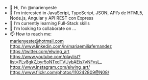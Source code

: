 - 👋 Hi, I’m @marienyeste
- 👀 I’m interested in JavaScript, TypeScript, JSON, API’s de HTML5, Node.js, Angular y API REST con Express
- 🌱 I’m currently learning Full-Stack skills
- 💞️ I’m looking to collaborate on ...
- 📫 How to reach me: <br/>
        marienyeste@hotmail.com <br/>
        https://www.linkedin.com/in/mariaemiliafernandez <br/>
        https://twitter.com/elwing_art <br/>
        https://www.youtube.com/playlist?list=PLv8gk7_byr5oNTxdTVUybAEis7vNFvsL_ <br/>
        https://www.instagram.com/elwing_art/ <br/>
        https://www.flickr.com/photos/110242809@N08/<br/>

<!---
marienyeste/marienyeste is a ✨ special ✨ repository because its `README.md` (this file) appears on your GitHub profile.
You can click the Preview link to take a look at your changes.
--->

